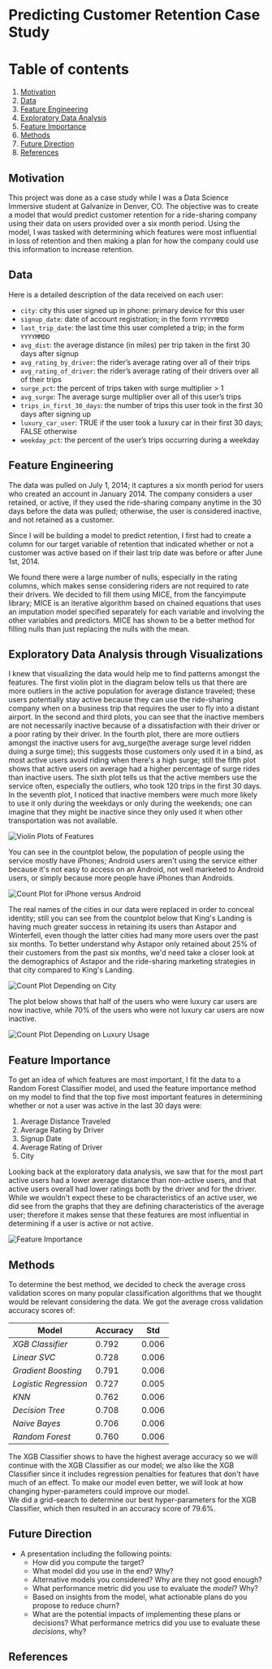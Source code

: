 # Predicting Customer Retention Case Study

# Table of contents
1. [Motivation](#motivation)
2. [Data](#data)
3. [Feature Engineering](#feature_engineering)
4. [Exploratory Data Analysis](#EDA)
5. [Feature Importance](#featureimportance)
6. [Methods](#methods)
7. [Future Direction](#futuredirection)
8. [References](#references)



## Motivation <a name="motivation"></a>

This project was done as a case study while I was a Data Science Immersive student
at Galvanize in Denver, CO.  The objective was to create a model that would predict
customer retention for a ride-sharing company using their data on users
provided over a six month period.  Using the model, I was tasked with determining
which features were most influential in loss of retention and then making a plan
for how the company could use this information to increase retention.



## Data <a name="data"></a>

Here is a detailed description of the data received on each user:

* `city`: city this user signed up in phone: primary device for this user
* `signup_date`: date of account registration; in the form `YYYYMMDD`
* `last_trip_date`: the last time this user completed a trip; in the form `YYYYMMDD`
* `avg_dist`: the average distance (in miles) per trip taken in the first 30 days after signup
* `avg_rating_by_driver`: the rider’s average rating over all of their trips
* `avg_rating_of_driver`: the rider’s average rating of their drivers over all of their trips
* `surge_pct`: the percent of trips taken with surge multiplier > 1
* `avg_surge`: The average surge multiplier over all of this user’s trips
* `trips_in_first_30_days`: the number of trips this user took in the first 30 days after signing up
* `luxury_car_user`: TRUE if the user took a luxury car in their first 30 days; FALSE otherwise
* `weekday_pct`: the percent of the user’s trips occurring during a weekday



## Feature Engineering <a name="feature_engineering"></a>

The data was pulled on July 1, 2014; it captures a six month period for users who
created an account in January 2014.  The company considers a user retained, or active,
if they used the ride-sharing company anytime in the 30 days before the data was
pulled; otherwise, the user is considered inactive, and not retained as a customer.  

Since I will be building a model to predict retention, I first had to create a column
for our target variable of retention that indicated whether or not a customer was
active based on if their last trip date was before or after June 1st, 2014.  

We found there were a large number of nulls, especially in the rating columns, which
makes sense considering riders are not required to rate their drivers.  We decided
to fill them using MICE, from the fancyimpute library; MICE is an iterative algorithm
based on chained equations that uses an imputation model specified separately for
each variable and involving the other variables and predictors.  MICE has shown to
be a better method for filling nulls than just replacing the nulls with the mean.



## Exploratory Data Analysis through Visualizations <a name="EDA"></a>

I knew that visualizing the data would help me to find patterns amongst the features.
The first violin plot in the diagram below tells us that there are more outliers in the active population for average distance traveled; these users potentially
stay active because they can use the ride-sharing company when on a business trip
that requires the user to fly into a distant airport.  In the second and third plots,
you can see that the inactive members are not necessarily inactive because of a dissatisfaction with their driver or a poor rating by their driver.  In the fourth
plot, there are more outliers amongst the inactive users for avg_surge(the average
surge level ridden duing a surge time); this suggests those customers only used
it in a bind, as most active users avoid riding when there's a high surge;
still the fifth plot shows that active users on average had a higher
percentage of surge rides than inactive users.  The sixth plot tells us that the
active members use the service often, especially the outliers, who took 120 trips
in the first 30 days. In the seventh plot, I noticed that inactive members were much more likely to use it only during the weekdays or only during the weekends; one can imagine that they might be inactive since they only used it when other transportation was not available.   

![Violin Plots of Features](images/violin_plots_active_inactive1.png)


You can see in the countplot below, the population of people using the service mostly have iPhones; Android users aren't using the service either because it's not easy
to access on an Android, not well marketed to Android users, or simply because more people have iPhones than Androids.  

![Count Plot for iPhone versus Android](images/count_plots_iphone1.png)


The real names of the cities in our data were replaced in order to conceal identity; still you can see from the countplot below that King's Landing is having much greater success in retaining its users than Astapor and Winterfell, even though the latter cities had many more users over the past six months.  To better understand why Astapor only retained about 25% of their customers from the past six months, we'd need take
a closer look at the demographics of Astapor and the ride-sharing marketing strategies
 in that city compared to King's Landing.  

![Count Plot Depending on City](images/count_plots_city1.png)


The plot below shows that half of the users who were luxury car users are now inactive,
while 70% of the users who were not luxury car users are now inactive.

![Count Plot Depending on Luxury Usage](images/count_plots_luxury_car1.png)



## Feature Importance <a name="featureimportance"></a>

To get an idea of which features are most important, I fit the data to a Random
Forest Classifier model, and used the feature importance method on my model to find
that the top five most important features in determining whether or not a user was
active in the last 30 days were:

1. Average Distance Traveled
2. Average Rating by Driver
3. Signup Date
4. Average Rating of Driver
5. City

Looking back at the exploratory data analysis, we saw that for the most part active
users had a lower average distance than non-active users, and that active users
overall had lower ratings both by the driver and for the driver.  While we wouldn't
expect these to be characteristics of an active user, we did see from the graphs
that they are defining characteristics of the average user; therefore it makes sense
that these features are most influential in determining if a user is active or
not active.

![Feature Importance](images/feature_importance.png)



## Methods <a name="methods"></a>

To determine the best method, we decided to check the average cross validation scores
on many popular classification algorithms that we thought would be relevant considering
the data. We got the average cross validation accuracy scores of:

Model | Accuracy | Std
--- | --- | ---
*XGB Classifier* | 0.792 | 0.006
*Linear SVC* | 0.728 | 0.006
*Gradient Boosting* | 0.791 | 0.006
*Logistic Regression* | 0.727 | 0.005
*KNN* | 0.762 | 0.006
*Decision Tree* | 0.708 | 0.006
*Naive Bayes* | 0.706 | 0.006
*Random Forest* | 0.760 | 0.006

The XGB Classifier shows to have the highest average accuracy so we will continue
with the XGB Classifier as our model; we also like the XGB Classifier since it includes
regression penalties for features that don't have much of an effect.  To make our
model even better, we will look at how changing hyper-parameters could improve our model.  
We did a grid-search to determine our best hyper-parameters for the XGB Classifier,
which then resulted in an accuracy score of 79.6%.



## Future Direction <a name="futuredirection"></a>

- A presentation including the following points:
  - How did you compute the target?
  - What model did you use in the end? Why?
  - Alternative models you considered? Why are they not good enough?
  - What performance metric did you use to evaluate the *model*? Why?
  - Based on insights from the model, what actionable plans do you propose to
    reduce churn?
  - What are the potential impacts of implementing these plans or decisions?
    What performance metrics did you use to evaluate these *decisions*, why?

## References <a name="references"></a>
